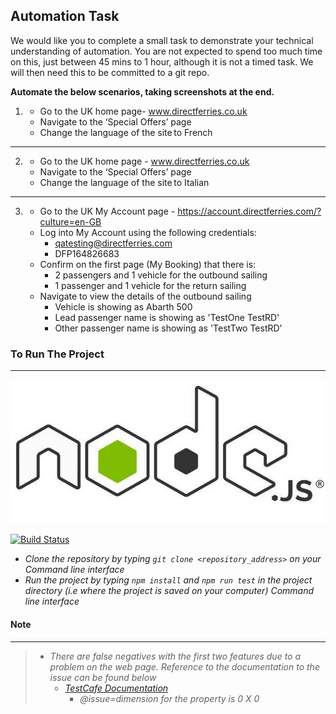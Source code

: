 ## Automation Task

We would like you to complete a small task to demonstrate your technical understanding of automation. You are not expected to spend too much time on this, just between 45 mins to 1 hour, although it is not a timed task. We will then need this to be committed to a git repo.  


**Automate the below scenarios, taking screenshots at the end.**
    

1. - Go to the UK home page- www.directferries.co.uk
   - Navigate to the ‘Special Offers’ page
   - Change the language of the site to French

---

2. - Go to the UK home page - www.directferries.co.uk
   - Navigate to the ‘Special Offers’ page 
   - Change the language of the site to Italian

---
3. - Go to the UK My Account page - https://account.directferries.com/?culture=en-GB
   - Log into My Account using the following credentials:
      - qatesting@directferries.com
      - DFP164826683
   - Confirm on the first page (My Booking) that there is:
      - 2 passengers and 1 vehicle for the outbound sailing 
      - 1 passenger and 1 vehicle for the return sailing
   - Navigate to view the details of the outbound sailing
      - Vehicle is showing as Abarth 500
      - Lead passenger name is showing as 'TestOne TestRD'
      - Other passenger name is showing as 'TestTwo TestRD'




### To Run The Project ###
---------------------------


[![Powered By NodeJs](./image/nodejs.jpg "Powered By NodeJs")](https://nodejs.org/en/download/)


[![Build Status](https://travis-ci.org/joemccann/dillinger.svg?branch=master)](https://travis-ci.org/joemccann/dillinger)

+ *Clone the repository by typing  `git clone <repository_address>`  on your Command line interface* 
+ *Run the project by typing `npm install` and `npm run test` in the project directory (i.e where the project is saved on your computer) Command line interface*

#### Note ####
--------------
> + *There are false negatives with the first two features due to a problem on the web page. Reference to the documentation to the issue can be found below*
>   + *[TestCafe Documentation](https://testcafe.io/documentation/402752/reference/test-api/selector/filterhidden "Reference")*
>     +  *@issue=dimension for the property is 0 X 0*
